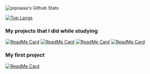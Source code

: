 <img alt="pipisasa's Github Stats" src="https://github-readme-stats.vercel.app/api?username=pipisasa&show_icons=true&hide_border=true">

[![Top Langs](https://github-readme-stats.vercel.app/api/top-langs/?username=pipisasa&layout=compact&hide_border=true)](https://github.com/pipisasa)

### My projects that I did while studying

[![ReadMe Card](https://github-readme-stats.vercel.app/api/pin/?username=pipisasa&repo=tanks_2.0)](https://github.com/pipisasa/tanks_2.0)
[![ReadMe Card](https://github-readme-stats.vercel.app/api/pin/?username=pipisasa&repo=feed-the-kittens)](https://github.com/pipisasa/feed-the-kittens)
[![ReadMe Card](https://github-readme-stats.vercel.app/api/pin/?username=pipisasa&repo=swapi)](https://github.com/pipisasa/swapi)
[![ReadMe Card](https://github-readme-stats.vercel.app/api/pin/?username=pipisasa&repo=fibonacci)](https://github.com/pipisasa/fibonacci)

### My first project 
[![ReadMe Card](https://github-readme-stats.vercel.app/api/pin/?username=pipisasa&repo=the_Bivvi_Hostel_LandingPage)](https://github.com/pipisasa/the_Bivvi_Hostel_LandingPage)

